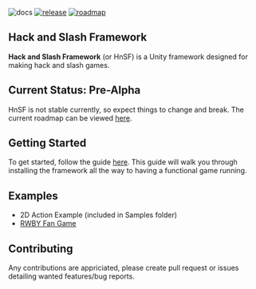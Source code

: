 ![docs](https://github.com/christides11/hack-n-slash-framework/workflows/Documentation/badge.svg)
[![release](https://img.shields.io/github/release/christides11/hack-n-slash-framework.svg)](https://github.com/christides11/hack-n-slash-framework/releases)
[![roadmap](https://img.shields.io/badge/roadmap-blue.svg)](https://trello.com/b/Zr16X01b/hnsf)

## Hack and Slash Framework

**Hack and Slash Framework** (or HnSF) is a Unity framework designed for making hack and slash games.

## Current Status: Pre-Alpha
HnSF is not stable currently, so expect things to change and break.
The current roadmap can be viewed [here](https://trello.com/b/Zr16X01b/hnsf).

## Getting Started

To get started, follow the guide [here](https://christides11.github.io/hack-n-slash-framework/guides/index.html). 
This guide will walk you through installing the framework all the way to having a functional game running.

## Examples

* 2D Action Example (included in Samples folder)
* [RWBY Fan Game](https://github.com/christides11/rwby)

## Contributing

Any contributions are appriciated, please create pull request or issues detailing wanted features/bug reports.

